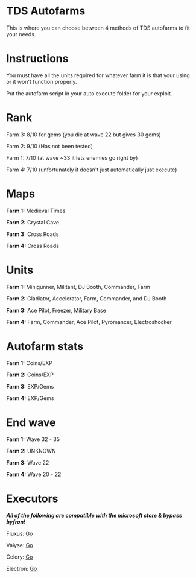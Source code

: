 # TDS Autofarms
This is where you can choose between 4 methods of TDS autofarms to fit your needs.

# Instructions

You must have all the units required for whatever farm it is that your using or it won't function properly.

Put the autofarm script in your auto execute folder for your exploit.

# Rank

Farm 3: 8/10 for gems (you die at wave 22 but gives 30 gems)

Farm 2: 9/10 (Has not been tested)

Farm 1: 7/10 (at wave ~33 it lets enemies go right by)

Farm 4: 7/10 (unfortunately it doesn't just automatically just execute)

# Maps

**Farm 1:** Medieval Times

**Farm 2:** Crystal Cave

**Farm 3:** Cross Roads

**Farm 4:** Cross Roads

# Units

**Farm 1:** Minigunner, Militant, DJ Booth, Commander, Farm

**Farm 2:** Gladiator, Accelerator, Farm, Commander, and DJ Booth

**Farm 3:** Ace Pilot, Freezer, Military Base

**Farm 4:** Farm, Commander, Ace Pilot, Pyromancer, Electroshocker

# Autofarm stats

**Farm 1:** Coins/EXP

**Farm 2:** Coins/EXP

**Farm 3:** EXP/Gems

**Farm 4:** EXP/Gems

# End wave

**Farm 1:** Wave 32 - 35

**Farm 2:** UNKNOWN

**Farm 3:** Wave 22

**Farm 4:** Wave 20 - 22

# Executors

***All of the following  are compatible with the microsoft store & bypass byfron!***

Fluxus: <a href="https://fluxteam.net" target="_Blank">Go</a>

Valyse: <a href="https://valyse.net" target="_Blank">Go</a>

Celery: <a href="https://0xvienna.github.io/Celery/" target="_Blank">Go</a>

Electron: <a href="https://ryos.lol" target="_Blank">Go</a>
